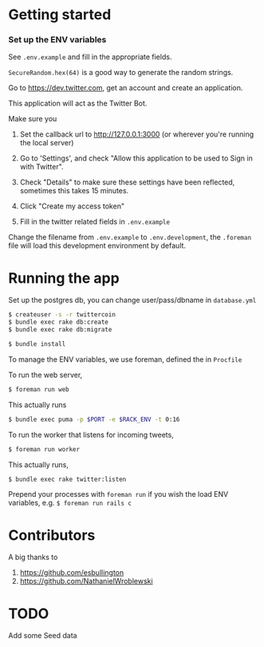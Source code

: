 # Getting started

### Set up the ENV variables

See ```.env.example``` and fill in the appropriate fields.

```SecureRandom.hex(64)``` is a good way to generate the random strings.

Go to https://dev.twitter.com, get an account and create an application.

This application will act as the Twitter Bot.

Make sure you

1. Set the callback url to http://127.0.0.1:3000 (or wherever you're running the local server)

2. Go to 'Settings', and check "Allow this application to be used to Sign in with Twitter".

3. Check "Details" to make sure these settings have been reflected, sometimes this takes 15 minutes.

4. Click "Create my access token"

5. Fill in the twitter related fields in ```.env.example```


Change the filename from ```.env.example``` to ```.env.development```, the ```.foreman``` file will load this development environment by default.

# Running the app

Set up the postgres db, you can change user/pass/dbname in ```database.yml```

```bash
$ createuser -s -r twittercoin
$ bundle exec rake db:create
$ bundle exec rake db:migrate
```

```bash
$ bundle install
```

To manage the ENV variables, we use foreman, defined the in ```Procfile```

To run the web server,
```bash
$ foreman run web
```

This actually runs
```bash
$ bundle exec puma -p $PORT -e $RACK_ENV -t 0:16
```

To run the worker that listens for incoming tweets,
```bash
$ foreman run worker
```

This actually runs,
```bash
$ bundle exec rake twitter:listen
```

Prepend your processes with ```foreman run``` if you wish the load ENV variables, e.g. ```$ foreman run rails c```


# Contributors

A big thanks to

1. https://github.com/esbullington
2. https://github.com/NathanielWroblewski


# TODO

Add some Seed data
